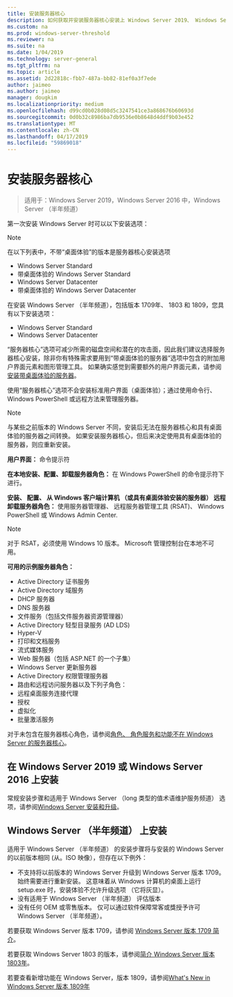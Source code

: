 ```yaml
---
title: 安装服务器核心
description: 如何获取并安装服务器核心安装上 Windows Server 2019、 Windows Server 2016 或 Windows Server （半年频道）。
ms.custom: na
ms.prod: windows-server-threshold
ms.reviewer: na
ms.suite: na
ms.date: 1/04/2019
ms.technology: server-general
ms.tgt_pltfrm: na
ms.topic: article
ms.assetid: 2d22818c-fbb7-487a-bb82-81ef0a3f7ede
author: jaimeo
ms.author: jaimeo
manager: dougkim
ms.localizationpriority: medium
ms.openlocfilehash: d99cd0b028d08d5c3247541ce3a868676b60693d
ms.sourcegitcommit: 0d0b32c8986ba7db9536e0b8648d4ddf9b03e452
ms.translationtype: MT
ms.contentlocale: zh-CN
ms.lasthandoff: 04/17/2019
ms.locfileid: "59869018"
---
```

# <a name="install-server-core"></a>安装服务器核心

> 适用于：Windows Server 2019，Windows Server 2016 中，Windows Server （半年频道）
  
第一次安装 Windows Server 时可以以下安装选项：

>[!NOTE]
> 在以下列表中，不带“桌面体验”的版本是服务器核心安装选项

-   Windows Server Standard
-   带桌面体验的 Windows Server Standard
-   Windows Server Datacenter
-   带桌面体验的 Windows Server Datacenter

在安装 Windows Server （半年频道），包括版本 1709年、 1803 和 1809，您具有以下安装选项：

-   Windows Server Standard 
-   Windows Server Datacenter

“服务器核心”选项可减少所需的磁盘空间和潜在的攻击面，因此我们建议选择服务器核心安装，除非你有特殊需求要用到“带桌面体验的服务器”选项中包含的附加用户界面元素和图形管理工具。 如果确实感觉到需要额外的用户界面元素，请参阅[安装带桌面体验的服务器](Getting-Started-with-Server-with-Desktop-Experience.md)。 

使用“服务器核心”选项不会安装标准用户界面（桌面体验）；通过使用命令行、Windows PowerShell 或远程方法来管理服务器。

>[!NOTE]
>
>与某些之前版本的 Windows Server 不同，安装后无法在服务器核心和具有桌面体验的服务器之间转换。 如果安装服务器核心，但后来决定使用具有桌面体验的服务器，则应重新安装。

**用户界面：** 命令提示符

**在本地安装、配置、卸载服务器角色：** 在 Windows PowerShell 的命令提示符下进行。

**安装、 配置、 从 Windows 客户端计算机 （或具有桌面体验安装的服务器） 远程卸载服务器角色：** 使用服务器管理器、 远程服务器管理工具 (RSAT)、 Windows PowerShell 或 Windows Admin Center.

>[!NOTE]
>
>对于 RSAT，必须使用 Windows 10 版本。
>Microsoft 管理控制台在本地不可用。

**可用的示例服务器角色：**

- Active Directory 证书服务
- Active Directory 域服务
- DHCP 服务器
- DNS 服务器
- 文件服务（包括文件服务器资源管理器）
- Active Directory 轻型目录服务 (AD LDS)
- Hyper-V
- 打印和文档服务
- 流式媒体服务
- Web 服务器（包括 ASP.NET 的一个子集）
- Windows Server 更新服务器
- Active Directory 权限管理服务器
- 路由和远程访问服务器以及下列子角色：
- 远程桌面服务连接代理
- 授权
- 虚拟化
- 批量激活服务

对于未包含在服务器核心角色，请参阅[角色、 角色服务和功能不在 Windows Server 的服务器核心](../administration/server-core/server-core-removed-roles.md)。

## <a name="installing-on-windows-server-2019-or-windows-server-2016"></a>在 Windows Server 2019 或 Windows Server 2016 上安装

常规安装步骤和适用于 Windows Server （long 类型的值术语维护服务频道） 选项，请参阅[Windows Server 安装和升级](installation-and-upgrade.md)。

## <a name="installing-on-windows-server-semi-annual-channel"></a>Windows Server （半年频道） 上安装

适用于 Windows Server （半年频道） 的安装步骤将与安装的 Windows Server 的以前版本相同 (从。ISO 映像），但存在以下例外：
- 不支持将以前版本的 Windows Server 升级到 Windows Server 版本 1709。 始终需要进行重新安装。
   这意味着从 Windows 计算机的桌面上运行 setup.exe 时，安装体验不允许升级选项 （它将灰显）。
- 没有适用于 Windows Server （半年频道） 评估版本
- 没有任何 OEM 或零售版本。 仅可以通过软件保障常客或獎授予许可 Windows Server （半年频道）。

若要获取 Windows Server 版本 1709，请参阅 [Windows Server 版本 1709 简介](get-started-with-1709.md)。

若要获取 Windows Server 1803 的版本，请参阅[简介 Windows Server 版本 1803年](get-started-with-1803.md)。

若要查看新增功能在 Windows Server，版本 1809，请参阅[What's New in Windows Server 版本 1809年](whats-new-in-windows-server-1809.md)
